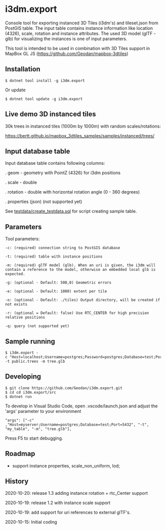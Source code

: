 # i3dm.export

Console tool for exporting instanced 3D Tiles (i3dm's) and tileset.json from PostGIS table. The input table contains instance information like location (4326), scale, rotation and instance attributes. The used 3D model (glTF - glb) for visualizing the instances is one of input parameters.

This tool is intended to be used in combination with 3D Tiles support in MapBox GL JS (https://github.com/Geodan/mapbox-3dtiles)

## Installation

```
$ dotnet tool install -g i3dm.export
```

Or update

```
$ dotnet tool update -g i3dm.export
```

## Live demo 3D instanced tiles

30k trees in instanced tiles (1000m by 1000m) with random scales/rotations:

https://bertt.github.io/mapbox_3dtiles_samples/samples/instanced/trees/



## Input database table

Input database table contains following columns: 

. geom - geometry with PointZ (4326) for i3dm positions

. scale - double

. rotation - double with horizontal rotation angle (0 - 360 degrees)

. properties (json) (not supported yet)

See [testdata/create_testdata.sql](testdata/create_testdata.sql) for script creating sample table. 

## Parameters

Tool parameters:

```
-c: (required) connection string to PostGIS database

-t: (required) table with instance positions

-m: (required) glTF model (glb). When an uri is given, the i3dm will contain a reference to the model, otherwise an embedded local glb is expected.

-g: (optional - Default: 500,0) Geometric errors

-e: (optional - Default: 1000) extent per tile

-o: (optional - Default: ./tiles) Output directory, will be created if not exists

-r: (optional = Default: false) Use RTC_CENTER for high precision relative positions

-q: query (not supported yet)
```

## Sample running

```
$ i3dm.export -c "Host=localhost;Username=postgres;Password=postgres;Database=test;Port=5432" -t public.trees -m tree.glb
```

## Developing

```
$ git clone https://github.com/Geodan/i3dm.export.git
$ cd cd i3dm.export/src
$ dotnet run
```

To develop in Visual Studio Code, open .vscode/launch.json and adjust the 'args' parameter to your environment

```
"args": ["-c" ,"Host=myserver;Username=postgres;Database=test;Port=5432", "-t", "my_table", "-m", "tree.glb"],
```

Press F5 to start debugging.

## Roadmap

- support instance properties, scale_non_uniform, lod;


## History

2020-10-20: release 1.3 adding instance rotation + rtc_Center support 

2020-10-19: release 1.2 with instance scale support

2020-10-19: add support for uri references to external glTF's.

2020-10-15: Initial coding




